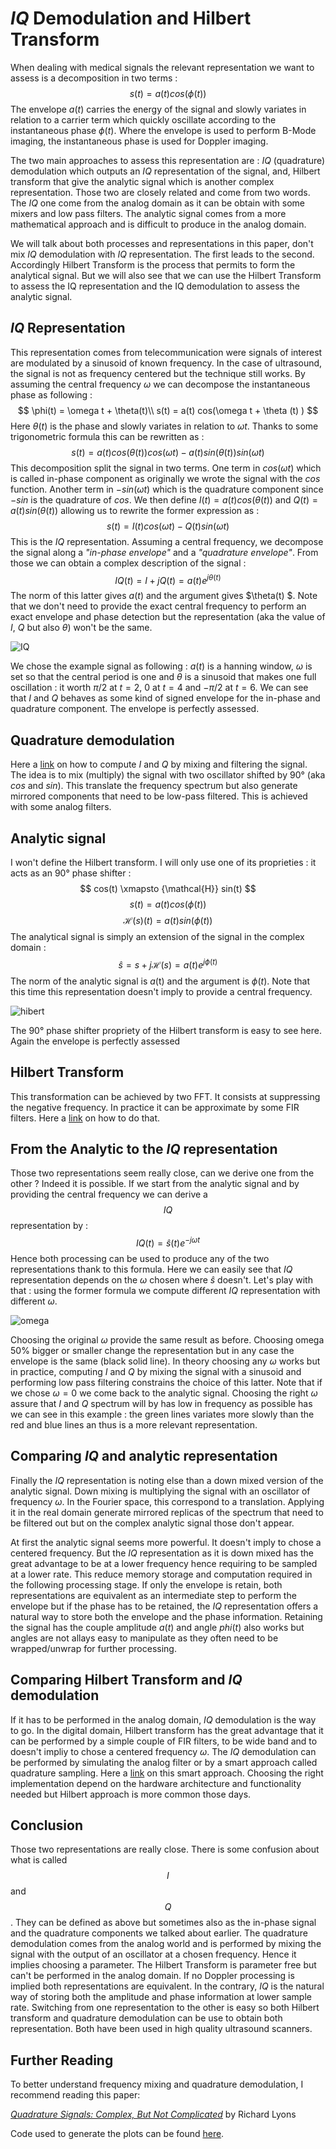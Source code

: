 # $IQ$ Demodulation and Hilbert Transform  

When dealing with medical signals the relevant representation we want to assess is a decomposition in two terms :
$$
s(t) = a(t)cos(\phi(t))
$$
The envelope $a(t)$ carries the energy of the signal and slowly variates in relation to a carrier term which quickly oscillate according to the instantaneous phase $\phi(t)$. Where the envelope is used to perform B-Mode imaging, the instantaneous phase is used for Doppler imaging. 

The two main approaches to assess this representation are : $IQ$ (quadrature) demodulation which outputs an $IQ$ representation of the signal, and, Hilbert transform that give the analytic signal which is another complex representation. Those two are closely related and come from two words. The $IQ$ one come from the analog domain as it can be obtain with some mixers and low pass filters. The analytic signal comes from a more mathematical approach and is difficult to produce in the analog domain. 

We will talk about both processes and representations in this paper, don't mix $IQ$ demodulation with $IQ$ representation. The first leads to the second. Accordingly Hilbert Transform is the process that permits to form the analytical signal. But we will also see that we can use the Hilbert Transform to assess the IQ representation and the IQ demodulation to assess the analytic signal.

## $IQ$ Representation 

This representation comes from telecommunication were signals of interest are modulated by a sinusoid of known frequency. In the case of ultrasound, the signal is not as frequency centered but the technique still works. By assuming the central frequency $\omega$ we can decompose the instantaneous phase as following :
$$
\phi(t) = \omega t + \theta(t)\\ s(t) = a(t) cos(\omega t  + \theta (t) )
$$
Here $\theta(t)$ is the phase and slowly variates in relation to $\omega t$. Thanks to some trigonometric formula this can be rewritten as :
$$
s(t) = a(t)cos(\theta(t))cos(\omega t) -a(t)sin(\theta(t))sin(\omega t)
$$
This decomposition split the signal in two terms. One term in $cos(\omega t)$ which is called in-phase component as originally we wrote the signal with the $cos$ function. Another term in $-sin(\omega t)$ which is the quadrature component since $-sin$ is the quadrature of $cos$. We then define $I(t) = a(t)cos(\theta(t))$ and $Q(t) = a(t)sin(\theta(t))$ allowing us to rewrite the former expression as : 
$$
s(t) = I(t)cos(\omega t) - Q(t)sin(\omega t)
$$
This is the $IQ$ representation. Assuming a central frequency, we decompose the signal along a *"in-phase envelope"* and a *"quadrature envelope"*. From those we can obtain a complex description of the signal : 
$$
IQ(t) = I + jQ(t) = a(t)e^{j\theta(t)}
$$
The norm of this latter gives $a(t)$ and the argument gives $\theta(t) $. Note that we don't need to provide the exact central frequency to perform an exact envelope and phase detection but the representation (aka the value of $I$, $Q$ but also $\theta$) won't be the same. 

![IQ](./src/output_1_0.png)

We chose the example signal as following : $a(t)$ is a hanning window, $\omega$ is set so that the central period is one and $\theta$ is a sinusoid that makes one full oscillation : it worth $\pi /2$ at $t = 2$, $0$ at $t=4$ and $-\pi/2$ at $t=6$.   We can see that $I$ and $Q$ behaves as some kind of signed envelope for the in-phase and quadrature component. The envelope is perfectly assessed. 

## Quadrature demodulation 

Here a [link](https://www.ieee.li/pdf/essay/quadrature_signals.pdf) on how to compute $I$ and $Q$ by mixing and filtering the signal. The idea is to mix (multiply) the signal with two oscillator shifted by 90° (aka $cos$ and $sin$). This translate the frequency spectrum but also generate mirrored components that need to be low-pass filtered. This is achieved with some analog filters.   

## Analytic signal

I won't define the Hilbert transform. I will only use one of its proprieties : it acts as an 90° phase shifter :
$$
cos(t) \xmapsto {\mathcal{H}} sin(t) 
$$
$$
s(t) = a(t) cos(\phi (t) ) 
$$
$$
\mathcal{H}(s)(t) =  a(t) sin(\phi (t) )
$$
The analytical signal is simply an extension of the signal in the complex domain :
$$
\hat{s} = s + j\mathcal{H}(s) = a(t) e^{j\phi(t)}
$$
The norm of the analytic signal is $a$(t) and the argument is $\phi(t)$. Note that this time this representation doesn't imply to provide a central frequency.

![hibert](./src/output_1_1.png)

The 90° phase shifter propriety of the Hilbert transform is easy to see here. Again the envelope is perfectly assessed

 ## Hilbert Transform

This transformation can be achieved by two FFT. It consists at suppressing the negative frequency. In practice it can be approximate by some FIR filters. Here a [link]() on how to do that.

## From the Analytic to the $IQ$ representation

Those two representations seem really close, can we derive one from the other ? Indeed it is possible. If we start from the analytic signal and by providing the central frequency we can derive a $$IQ$$ representation by :
$$
IQ(t) = \hat{s}(t) e^{-j\omega t}
$$
Hence both processing can be used to produce any of the two representations thank to this formula. Here we can easily see that $IQ$ representation depends on the $\omega$ chosen where $\hat{s}$ doesn't. Let's play with that : using the former formula we compute different $IQ$ representation with different $\omega$.

![omega](./src/output_1_2.png)

Choosing the original $\omega$ provide the same result as before. Choosing omega 50% bigger or smaller change the representation but in any case the envelope is the same (black solid line). In theory choosing any $\omega$ works but in practice, computing $I$ and $Q$ by mixing the signal with a sinusoid and performing low pass filtering constrains the choice of this latter.  Note that if we chose $\omega=0$ we come back to the analytic signal. Choosing the right $\omega$ assure that $I$ and $Q$ spectrum will by has low in frequency as possible has we can see in this example : the green lines variates more slowly than the red and blue lines an thus is a more relevant representation. 

## Comparing $IQ$ and analytic representation

Finally the $IQ$ representation is noting else than a down mixed version of the analytic signal. Down mixing is multiplying the signal with an oscillator of frequency $\omega$. In the Fourier space, this correspond to a translation. Applying it in the real domain generate mirrored replicas of the spectrum that need to be filtered out but on the complex analytic signal those don't appear. 

At first the analytic signal seems more powerful. It doesn't imply to chose a centered frequency. But the $IQ$ representation as it is down mixed has the great advantage to be at a lower frequency hence requiring to be sampled at a lower rate. This reduce memory storage and computation required in the following processing stage. If only the envelope is retain, both representations are equivalent as an intermediate step to perform the envelope but if the phase has to be retained, the $IQ$ representation offers a natural way to store both the envelope and the phase information. Retaining the signal has the couple amplitude $a(t)$ and angle $phi(t)$ also works but angles are not allays easy to manipulate as they often need to be wrapped/unwrap for further processing. 

## Comparing Hilbert Transform and $IQ$ demodulation 

If it has to be performed in the analog domain, $IQ$ demodulation is the way to go. In the digital domain, Hilbert transform has the great advantage that it can be performed by a simple couple of FIR filters, to be wide band and to doesn't impliy to chose a centered frequency $\omega$. The $IQ$ demodulation can be performed by simulating the analog filter or by a smart approach called quadrature sampling. Here a [link]() on this smart approach. Choosing the right implementation depend on the hardware architecture and functionality needed but Hilbert approach is more common those days. 

## Conclusion

Those two representations are really close. There is some confusion about what is called $$I$$ and $$Q$$. They can be defined as above but sometimes also as the in-phase signal and the quadrature components we talked about earlier. The quadrature demodulation comes from the analog world and is performed by mixing the signal with the output of an oscillator at a chosen frequency. Hence it implies choosing a parameter. The Hilbert Transform is parameter free but can't be performed in the analog domain. If no Doppler processing is implied both representations are equivalent. In the contrary, $IQ$ is the natural way of storing both the amplitude and phase information at lower sample rate. Switching from one representation to the other is easy so both Hilbert transform and quadrature demodulation can be use to obtain both representation. Both have been used in high quality ultrasound scanners.

## Further Reading

To better understand frequency mixing and quadrature demodulation, I recommend reading this paper:

[*Quadrature Signals: Complex, But Not Complicated*](http://www.ieee.li/pdf/essay/quadrature_signals.pdf)  by Richard Lyons 

Code used to generate the plots can be found [here](./src/IQ_Hilbert.md).



 
